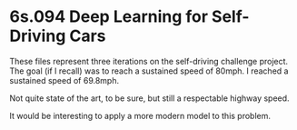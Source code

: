 # 6s.094 Deep Learning for Self-Driving Cars

These files represent three iterations on the self-driving challenge project. The goal (if I recall) was to reach a sustained speed of 80mph. I reached a sustained speed of 69.8mph.

Not quite state of the art, to be sure, but still a respectable highway speed.

It would be interesting to apply a more modern model to this problem.